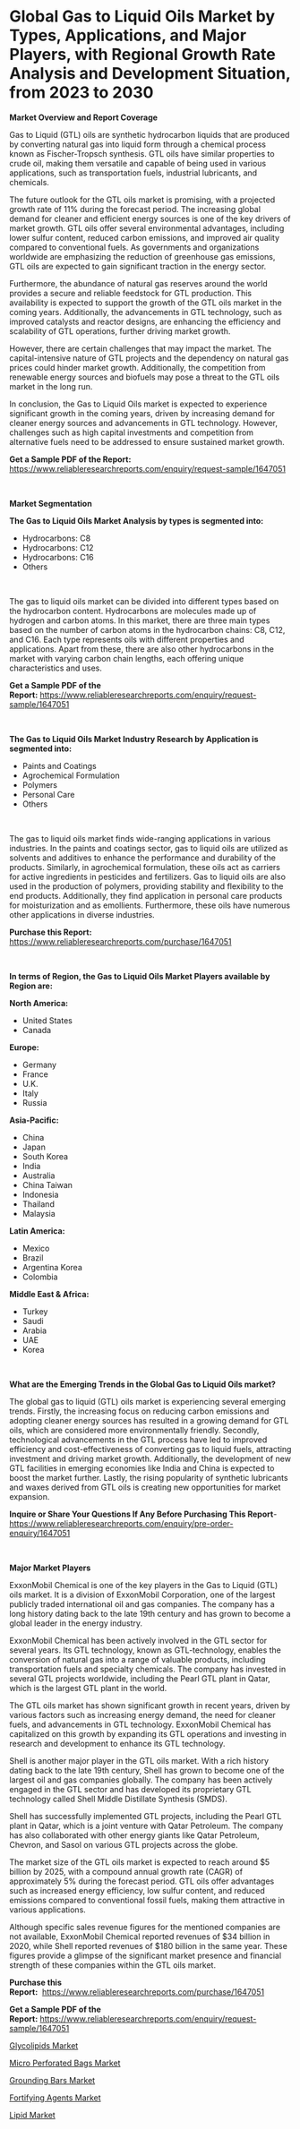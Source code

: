 <p><h1>Global Gas to Liquid Oils Market by Types, Applications, and Major Players, with Regional Growth Rate Analysis and Development Situation, from 2023 to 2030</h1></p><p><strong>Market Overview and Report Coverage</strong></p>
<p><p>Gas to Liquid (GTL) oils are synthetic hydrocarbon liquids that are produced by converting natural gas into liquid form through a chemical process known as Fischer-Tropsch synthesis. GTL oils have similar properties to crude oil, making them versatile and capable of being used in various applications, such as transportation fuels, industrial lubricants, and chemicals.</p><p>The future outlook for the GTL oils market is promising, with a projected growth rate of 11% during the forecast period. The increasing global demand for cleaner and efficient energy sources is one of the key drivers of market growth. GTL oils offer several environmental advantages, including lower sulfur content, reduced carbon emissions, and improved air quality compared to conventional fuels. As governments and organizations worldwide are emphasizing the reduction of greenhouse gas emissions, GTL oils are expected to gain significant traction in the energy sector.</p><p>Furthermore, the abundance of natural gas reserves around the world provides a secure and reliable feedstock for GTL production. This availability is expected to support the growth of the GTL oils market in the coming years. Additionally, the advancements in GTL technology, such as improved catalysts and reactor designs, are enhancing the efficiency and scalability of GTL operations, further driving market growth.</p><p>However, there are certain challenges that may impact the market. The capital-intensive nature of GTL projects and the dependency on natural gas prices could hinder market growth. Additionally, the competition from renewable energy sources and biofuels may pose a threat to the GTL oils market in the long run.</p><p>In conclusion, the Gas to Liquid Oils market is expected to experience significant growth in the coming years, driven by increasing demand for cleaner energy sources and advancements in GTL technology. However, challenges such as high capital investments and competition from alternative fuels need to be addressed to ensure sustained market growth.</p></p>
<p><strong>Get a Sample PDF of the Report:</strong> <a href="https://www.reliableresearchreports.com/enquiry/request-sample/1647051">https://www.reliableresearchreports.com/enquiry/request-sample/1647051</a></p>
<p>&nbsp;</p>
<p><strong>Market Segmentation</strong></p>
<p><strong>The Gas to Liquid Oils Market Analysis by types is segmented into:</strong></p>
<p><ul><li>Hydrocarbons: C8</li><li>Hydrocarbons: C12</li><li>Hydrocarbons: C16</li><li>Others</li></ul></p>
<p>&nbsp;</p>
<p><p>The gas to liquid oils market can be divided into different types based on the hydrocarbon content. Hydrocarbons are molecules made up of hydrogen and carbon atoms. In this market, there are three main types based on the number of carbon atoms in the hydrocarbon chains: C8, C12, and C16. Each type represents oils with different properties and applications. Apart from these, there are also other hydrocarbons in the market with varying carbon chain lengths, each offering unique characteristics and uses.</p></p>
<p><strong>Get a Sample PDF of the Report:</strong>&nbsp;<a href="https://www.reliableresearchreports.com/enquiry/request-sample/1647051">https://www.reliableresearchreports.com/enquiry/request-sample/1647051</a></p>
<p>&nbsp;</p>
<p><strong>The Gas to Liquid Oils Market Industry Research by Application is segmented into:</strong></p>
<p><ul><li>Paints and Coatings</li><li>Agrochemical Formulation</li><li>Polymers</li><li>Personal Care</li><li>Others</li></ul></p>
<p>&nbsp;</p>
<p><p>The gas to liquid oils market finds wide-ranging applications in various industries. In the paints and coatings sector, gas to liquid oils are utilized as solvents and additives to enhance the performance and durability of the products. Similarly, in agrochemical formulation, these oils act as carriers for active ingredients in pesticides and fertilizers. Gas to liquid oils are also used in the production of polymers, providing stability and flexibility to the end products. Additionally, they find application in personal care products for moisturization and as emollients. Furthermore, these oils have numerous other applications in diverse industries.</p></p>
<p><strong>Purchase this Report:</strong>&nbsp; <a href="https://www.reliableresearchreports.com/purchase/1647051">https://www.reliableresearchreports.com/purchase/1647051</a></p>
<p>&nbsp;</p>
<p><strong>In terms of Region, the Gas to Liquid Oils Market Players available by Region are:</strong></p>
<p>
    <p> <strong> North America: </strong>
        <ul>
            <li>United States</li>
            <li>Canada</li>
        </ul>
        </p> 
    <p> <strong> Europe: </strong>
        <ul>
            <li>Germany</li>
            <li>France</li>
            <li>U.K.</li>
            <li>Italy</li>
            <li>Russia</li>
        </ul>
        </p> 
    <p> <strong> Asia-Pacific: </strong>
        <ul>
            <li>China</li>
            <li>Japan</li>
            <li>South Korea</li>
            <li>India</li>
            <li>Australia</li>
            <li>China Taiwan</li>
            <li>Indonesia</li>
            <li>Thailand</li>
            <li>Malaysia</li>
        </ul>
        </p> 
    <p> <strong> Latin America: </strong>
        <ul>
            <li>Mexico</li>
            <li>Brazil</li>
            <li>Argentina Korea</li>
            <li>Colombia</li>
        </ul>
        </p> 
    <p> <strong> Middle East & Africa: </strong>
        <ul>
            <li>Turkey</li>
            <li>Saudi</li>
            <li>Arabia</li>
            <li>UAE</li>
            <li>Korea</li>
        </ul>
    </p>
    </p>
<p>&nbsp;</p>
<p><strong>What are the Emerging Trends in the Global Gas to Liquid Oils market?</strong></p>
<p><p>The global gas to liquid (GTL) oils market is experiencing several emerging trends. Firstly, the increasing focus on reducing carbon emissions and adopting cleaner energy sources has resulted in a growing demand for GTL oils, which are considered more environmentally friendly. Secondly, technological advancements in the GTL process have led to improved efficiency and cost-effectiveness of converting gas to liquid fuels, attracting investment and driving market growth. Additionally, the development of new GTL facilities in emerging economies like India and China is expected to boost the market further. Lastly, the rising popularity of synthetic lubricants and waxes derived from GTL oils is creating new opportunities for market expansion.</p></p>
<p><strong>Inquire or Share Your Questions If Any Before Purchasing This Report</strong>- <a href="https://www.reliableresearchreports.com/enquiry/pre-order-enquiry/1647051">https://www.reliableresearchreports.com/enquiry/pre-order-enquiry/1647051</a></p>
<p>&nbsp;</p>
<p><strong>Major Market Players</strong></p>
<p><p>ExxonMobil Chemical is one of the key players in the Gas to Liquid (GTL) oils market. It is a division of ExxonMobil Corporation, one of the largest publicly traded international oil and gas companies. The company has a long history dating back to the late 19th century and has grown to become a global leader in the energy industry.</p><p>ExxonMobil Chemical has been actively involved in the GTL sector for several years. Its GTL technology, known as GTL-technology, enables the conversion of natural gas into a range of valuable products, including transportation fuels and specialty chemicals. The company has invested in several GTL projects worldwide, including the Pearl GTL plant in Qatar, which is the largest GTL plant in the world.</p><p>The GTL oils market has shown significant growth in recent years, driven by various factors such as increasing energy demand, the need for cleaner fuels, and advancements in GTL technology. ExxonMobil Chemical has capitalized on this growth by expanding its GTL operations and investing in research and development to enhance its GTL technology.</p><p>Shell is another major player in the GTL oils market. With a rich history dating back to the late 19th century, Shell has grown to become one of the largest oil and gas companies globally. The company has been actively engaged in the GTL sector and has developed its proprietary GTL technology called Shell Middle Distillate Synthesis (SMDS).</p><p>Shell has successfully implemented GTL projects, including the Pearl GTL plant in Qatar, which is a joint venture with Qatar Petroleum. The company has also collaborated with other energy giants like Qatar Petroleum, Chevron, and Sasol on various GTL projects across the globe.</p><p>The market size of the GTL oils market is expected to reach around $5 billion by 2025, with a compound annual growth rate (CAGR) of approximately 5% during the forecast period. GTL oils offer advantages such as increased energy efficiency, low sulfur content, and reduced emissions compared to conventional fossil fuels, making them attractive in various applications.</p><p>Although specific sales revenue figures for the mentioned companies are not available, ExxonMobil Chemical reported revenues of $34 billion in 2020, while Shell reported revenues of $180 billion in the same year. These figures provide a glimpse of the significant market presence and financial strength of these companies within the GTL oils market.</p></p>
<p><strong>Purchase this Report:</strong>&nbsp;&nbsp;<a href="https://www.reliableresearchreports.com/purchase/1647051">https://www.reliableresearchreports.com/purchase/1647051</a></p>
<p></p>
<p><strong>Get a Sample PDF of the Report:</strong>&nbsp;<a href="https://www.reliableresearchreports.com/enquiry/request-sample/1647051">https://www.reliableresearchreports.com/enquiry/request-sample/1647051</a></p>
<p><p><a href="https://medium.com/@taraktanay7654/glycolipids-market-size-cagr-trends-2024-2030-567db4e7db24">Glycolipids Market</a></p><p><a href="https://medium.com/@zaidjeet11730/micro-perforated-bags-market-analysis-its-cagr-market-segmentation-and-global-industry-overview-c8eeb15ec8f8">Micro Perforated Bags Market</a></p><p><a href="https://medium.com/@abdulkazi7580/grounding-bars-market-analysis-and-sze-forecasted-for-period-from-2023-to-2030-8e11a9c4462e">Grounding Bars Market</a></p><p><a href="https://medium.com/@ryansai15420/fortifying-agents-market-size-and-market-trends-complete-industry-overview-2023-to-2030-27d547a0f3f8">Fortifying Agents Market</a></p><p><a href="https://medium.com/@jinkhatum1452/lipid-market-report-reveals-the-latest-trends-and-growth-opportunities-of-this-market-bd5a3e9a7fd5">Lipid Market</a></p></p>